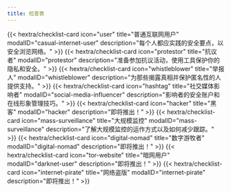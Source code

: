 ```yaml
---
title: 检查表
---
```

<div class="checklist-grid">
    {{< hextra/checklist-card icon="user" title="普通互联网用户" modalID="casual-internet-user" description="每个人都应实践的安全要点，以安全浏览网络。" >}}
    {{< hextra/checklist-card icon="protestor" title="抗议者" modalID="protestor" description="准备参加抗议活动，使用工具保护你的隐私和安全。" >}}
    {{< hextra/checklist-card icon="whistleblower" title="举报人" modalID="whistleblower" description="为那些揭露真相并保护匿名性的人提供支持。" >}}
    {{< hextra/checklist-card icon="hashtag" title="社交媒体影响者" modalID="social-media-influencer" description="影响者的安全账户和在线形象管理技巧。" >}}
    {{< hextra/checklist-card icon="hacker" title="黑客" modalID="hacker" description="即将推出！" >}}
    {{< hextra/checklist-card icon="mass-surveillance" title="大规模监控" modalID="mass-surveillance" description="了解大规模监控的运作方式以及如何减少跟踪。" >}}
    {{< hextra/checklist-card icon="digital-nomad" title="数字游牧者" modalID="digital-nomad" description="即将推出！" >}}
    {{< hextra/checklist-card icon="tor-website" title="暗网用户" modalID="darknet-user" description="即将推出！" >}}
    {{< hextra/checklist-card icon="internet-pirate" title="网络盗版" modalID="internet-pirate" description="即将推出！" >}}
</div>